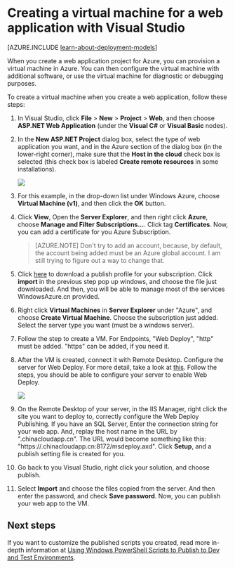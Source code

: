 <properties
	pageTitle="Creating a VM for a web project using Visual Studio | Windows Azure"
	description="Create a virtual machine for a web application"
	services="virtual-machines"
	documentationCenter=""
	authors="TomArcher"
	manager="douge"
	editor=""
	tags="azure-service-management"/>

<tags
	ms.service="virtual-machines"
	ms.date="01/05/2016"
	wacn.date=""/>

# Creating a virtual machine for a web application with Visual Studio

[AZURE.INCLUDE [learn-about-deployment-models](../includes/learn-about-deployment-models-classic-include.md)] 

When you create a web application project for Azure, you can provision a virtual machine in Azure. You can then configure the virtual machine with additional software, or use the virtual machine for diagnostic or debugging purposes.

To create a virtual machine when you create a web application, follow these steps:

1. In Visual Studio, click **File** > **New** > **Project** > **Web**, and then choose **ASP.NET Web Application** (under the **Visual C#** or **Visual Basic** nodes).
2. In the **New ASP.NET Project** dialog box, select the type of web application you want, and in the Azure section of the dialog box (in the lower-right corner), make sure that the **Host in the cloud** check box is selected (this check box is labeled **Create remote resources** in some installations).

	![][0]

3. For this example, in the drop-down list under Windows Azure, choose **Virtual Machine (v1)**, and then click the **OK** button.

4. Click **View**, Open the **Server Explorer**, and then right click **Azure**, choose **Manage and Filter Subscriptions...**. Click tag **Certificates**. Now, you can add a certificate for you Azure Subscription.

	>[AZURE.NOTE] Don't try to add an account, because, by default, the account being added must be an Azure global account. I am still trying to figure out a way to change that.

5. Click [here](https://manage.windowsazure.cn/publishsettings/index?client=vsserverexplorer&schemaversion=2.0) to download a publish profile for your subscription. Click **import** in the previous step pop up windows, and choose the file just downloaded. And then, you will be able to manage most of the services WindowsAzure.cn provided.

6. Right click **Virtual Machines** in **Server Explorer** under "Azure", and choose **Create Virtual Machine**. Choose the subscription just added. Select the server type you want (must be a windows server).

7. Follow the step to create a VM. For Endpoints, "Web Deploy", "http" must be added. "https" can be added, if you need it.

8. After the VM is created, connect it with Remote Desktop. Configure the server for Web Deploy. For more detail, take a look at [this](http://www.iis.net/learn/install/installing-publishing-technologies/installing-and-configuring-web-deploy-on-iis-80-or-later). Follow the steps, you should be able to configure your server to enable Web Deploy.

	![][5]

9. On the Remote Desktop of your server, in the IIS Manager, right click the site you want to deploy to, correctly configure the Web Deploy Publishing. If you have an SQL Server, Enter the connection string for your web app. And, replay the host name in the URL by "<your cloud service name>.chinacloudapp.cn". The URL would become something like this: "https://<your cloud service name>.chinacloudapp.cn:8172/msdeploy.axd". Click **Setup**, and a publish setting file is created for you.

10. Go back to you Visual Studio, right click your solution, and choose publish.

11. Select **Import** and choose the files copied from the server. And then enter the password, and check **Save password**. Now, you can publish your web app to the VM.


## Next steps

If you want to customize the published scripts you created, read more in-depth information at [Using Windows PowerShell Scripts to Publish to Dev and Test Environments](/documentation/articles/vs-azure-tools-publishing-using-powershell-scripts).

[0]: ./media/virtual-machines-dotnet-create-visual-studio-powershell/CreateVM_NewProject.PNG
[1]: ./media/dotnet-visual-studio-create-virtual-machine/CreateVM_SignIn.PNG
[2]: ./media/virtual-machines-dotnet-create-visual-studio-powershell/CreateVM_CreateVM.PNG
[3]: ./media/virtual-machines-dotnet-create-visual-studio-powershell/CreateVM_Provisioning.png
[4]: ./media/virtual-machines-dotnet-create-visual-studio-powershell/CreateVM_SolutionExplorer.png
[5]: ./media/virtual-machines-dotnet-create-visual-studio-powershell/VS_Create_VM_Connect.png

